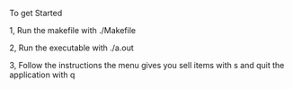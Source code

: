To get Started

1, Run the makefile with ./Makefile

2, Run the executable with ./a.out

3, Follow the instructions the menu gives you
   sell items with s and quit the application with q